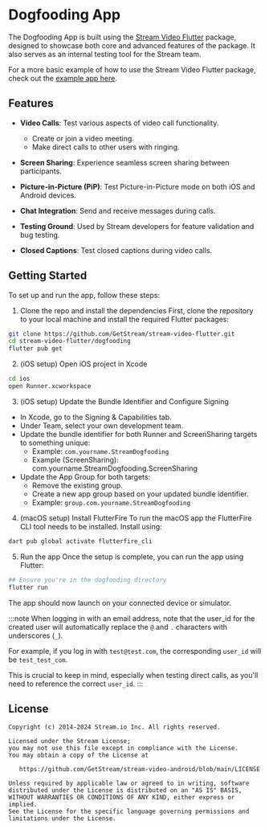 # Dogfooding App

The Dogfooding App is built using the [Stream Video Flutter](https://pub.dev/packages/stream_video_flutter) package, designed to showcase both core and advanced features of the package. It also serves as an internal testing tool for the Stream team.

For a more basic example of how to use the Stream Video Flutter package, check out the [example app here](https://github.com/GetStream/stream-video-flutter/tree/main/packages/stream_video_flutter/example).

## Features

- **Video Calls**: Test various aspects of video call functionality.
    - Create or join a video meeting.
    - Make direct calls to other users with ringing.

- **Screen Sharing**: Experience seamless screen sharing between participants.

- **Picture-in-Picture (PiP)**: Test Picture-in-Picture mode on both iOS and Android devices.

- **Chat Integration**: Send and receive messages during calls.

- **Testing Ground**: Used by Stream developers for feature validation and bug testing.

- **Closed Captions**: Test closed captions during video calls.

## Getting Started

To set up and run the app, follow these steps:

1. Clone the repo and install the dependencies
First, clone the repository to your local machine and install the required Flutter packages:

```bash
git clone https://github.com/GetStream/stream-video-flutter.git
cd stream-video-flutter/dogfooding
flutter pub get
```

2. (iOS setup) Open iOS project in Xcode

```bash
cd ios
open Runner.xcworkspace
```

3. (iOS setup) Update the Bundle Identifier and Configure Signing

- In Xcode, go to the Signing & Capabilities tab.
- Under Team, select your own development team.
- Update the bundle identifier for both Runner and ScreenSharing targets to something unique:
    - Example: `com.yourname.StreamDogfooding`
    - Example (ScreenSharing): com.yourname.StreamDogfooding.ScreenSharing
- Update the App Group for both targets:
    - Remove the existing group.
    - Create a new app group based on your updated bundle identifier.
    - Example: `group.com.yourname.StreamDogfooding`

4. (macOS setup) Install FlutterFire
To run the macOS app the FlutterFire CLI tool needs to be installed. Install using:
```bash
dart pub global activate flutterfire_cli
```

5. Run the app
Once the setup is complete, you can run the app using Flutter:

```bash
## Ensure you're in the dogfooding directory
flutter run
```

The app should now launch on your connected device or simulator.

:::note
When logging in with an email address, note that the user_id for the created user will automatically replace the `@` and `.` characters with underscores (`_`).

For example, if you log in with `test@test.com`, the corresponding `user_id` will be `test_test_com`.

This is crucial to keep in mind, especially when testing direct calls, as you'll need to reference the correct `user_id`.
:::

## License

```
Copyright (c) 2014-2024 Stream.io Inc. All rights reserved.

Licensed under the Stream License;
you may not use this file except in compliance with the License.
You may obtain a copy of the License at

   https://github.com/GetStream/stream-video-android/blob/main/LICENSE

Unless required by applicable law or agreed to in writing, software
distributed under the License is distributed on an "AS IS" BASIS,
WITHOUT WARRANTIES OR CONDITIONS OF ANY KIND, either express or implied.
See the License for the specific language governing permissions and
limitations under the License.
```